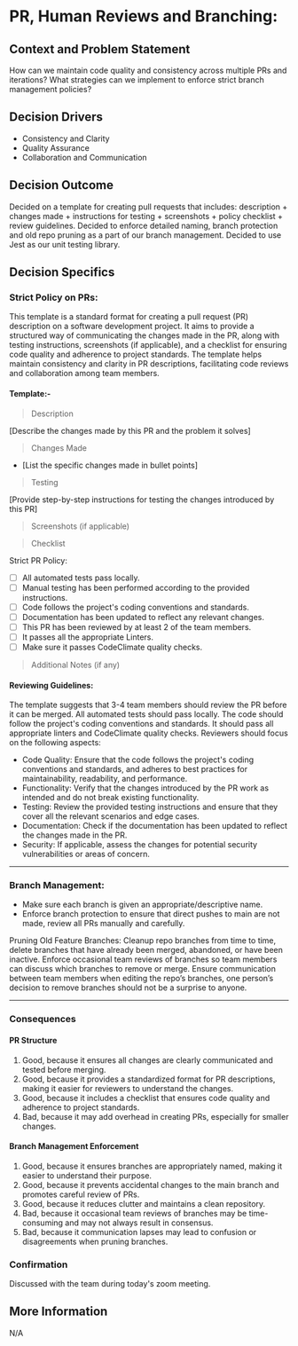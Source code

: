 # PR, Human Reviews and Branching:

## Context and Problem Statement

How can we maintain code quality and consistency across multiple PRs and iterations?
What strategies can we implement to enforce strict branch management policies?

## Decision Drivers

* Consistency and Clarity
* Quality Assurance
* Collaboration and Communication

## Decision Outcome

Decided on a template for creating pull requests that includes: description + changes made + instructions for testing + screenshots + policy checklist + review guidelines.
Decided to enforce detailed naming, branch protection and old repo pruning as a part of our branch management.
Decided to use Jest as our unit testing library.

## Decision Specifics

### Strict Policy on PRs:

This template is a standard format for creating a pull request (PR) description on a software development project. It aims to provide a structured way of communicating the changes made in the PR, along with testing instructions, screenshots (if applicable), and a checklist for ensuring code quality and adherence to project standards. The template helps maintain consistency and clarity in PR descriptions, facilitating code reviews and collaboration among team members.

#### Template:-

> Description

[Describe the changes made by this PR and the problem it solves]

> Changes Made

- [List the specific changes made in bullet points]

> Testing

[Provide step-by-step instructions for testing the changes introduced by this PR]

> Screenshots (if applicable)


> Checklist

Strict PR Policy:

- [ ] All automated tests pass locally.
- [ ] Manual testing has been performed according to the provided instructions.
- [ ] Code follows the project's coding conventions and standards.
- [ ] Documentation has been updated to reflect any relevant changes.
- [ ] This PR has been reviewed by at least 2 of the team members.
- [ ] It passes all the appropriate Linters.
- [ ] Make sure it passes CodeClimate quality checks.

> Additional Notes (if any)


#### Reviewing Guidelines:
The template suggests that 3-4 team members should review the PR before it can be merged.
All automated tests should pass locally.
The code should follow the project's coding conventions and standards.
It should pass all appropriate linters and CodeClimate quality checks.
Reviewers should focus on the following aspects:
- Code Quality: Ensure that the code follows the project's coding conventions and standards, and adheres to best practices for maintainability, readability, and performance.
- Functionality: Verify that the changes introduced by the PR work as intended and do not break existing functionality.
- Testing: Review the provided testing instructions and ensure that they cover all the relevant scenarios and edge cases.
- Documentation: Check if the documentation has been updated to reflect the changes made in the PR.
- Security: If applicable, assess the changes for potential security vulnerabilities or areas of concern.

---

### Branch Management:

- Make sure each branch is given an appropriate/descriptive name.
- Enforce branch protection to ensure that direct pushes to main are not made, review all PRs manually and carefully.

Pruning Old Feature Branches:
Cleanup repo branches from time to time, delete branches that have already been merged, abandoned, or have been inactive.
Enforce occasional team reviews of branches so team members can discuss which branches to remove or merge.
Ensure communication between team members when editing the repo’s branches, one person’s decision to remove branches should not be a surprise to anyone.

---

### Consequences

#### PR Structure

1. Good, because it ensures all changes are clearly communicated and tested before merging.
2. Good, because it provides a standardized format for PR descriptions, making it easier for reviewers to understand the changes.
3. Good, because it includes a checklist that ensures code quality and adherence to project standards.
4. Bad, because it may add overhead in creating PRs, especially for smaller changes.

#### Branch Management Enforcement

1. Good, because it ensures branches are appropriately named, making it easier to understand their purpose.
2. Good, because it prevents accidental changes to the main branch and promotes careful review of PRs.
3. Good, because it reduces clutter and maintains a clean repository.
4. Bad, because it occasional team reviews of branches may be time-consuming and may not always result in consensus.
5. Bad, because it communication lapses may lead to confusion or disagreements when pruning branches.

### Confirmation

Discussed with the team during today's zoom meeting.

## More Information
N/A

